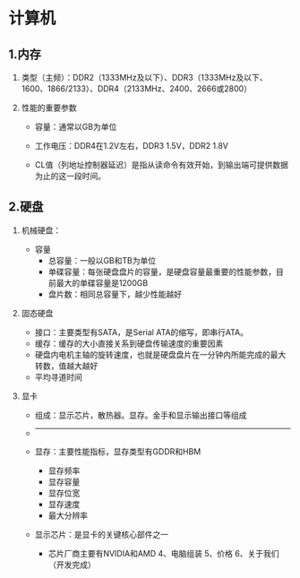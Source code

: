 # 计算机

## 1.内存

1. 类型（主频）：DDR2（1333MHz及以下）、DDR3（1333MHz及以下、1600、1866/2133）、DDR4（2133MHz、2400、2666或2800）

2. 性能的重要参数

   - 容量：通常以GB为单位

   - 工作电压：DDR4在1.2V左右，DDR3 1.5V，DDR2 1.8V

   - CL值（列地址控制器延迟）是指从读命令有效开始，到输出端可提供数据为止的这一段时间。

     

## 2.硬盘

1. 机械硬盘：

   - 容量
     - 总容量：一般以GB和TB为单位
     - 单碟容量：每张硬盘盘片的容量，是硬盘容量最重要的性能参数，目前最大的单碟容量是1200GB
     - 盘片数：相同总容量下，越少性能越好

2. 固态硬盘

   - 接口：主要类型有SATA，是Serial ATA的缩写，即串行ATA。
   - 缓存：缓存的大小直接关系到硬盘传输速度的重要因素
   - 硬盘内电机主轴的旋转速度，也就是硬盘盘片在一分钟内所能完成的最大转数，值越大越好
   - 平均寻道时间

3. 显卡

   - 组成：显示芯片，散热器。显存。金手和显示输出接口等组成

   - ****

   - 显存：主要性能指标，显存类型有GDDR和HBM

     - 显存频率
     - 显存容量
     - 显存位宽
     - 显存速度
     - 最大分辨率

   - 显示芯片：是显卡的关键核心部件之一

     - 芯片厂商主要有NVIDIA和AMD
4、电脑组装
5、价格
6、关于我们（开发完成）
       